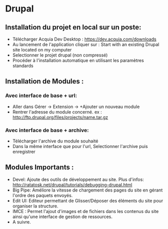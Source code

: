 # Drupal

## Installation du projet en local sur un poste:
  - Télécharger Acquia Dev Desktop : https://dev.acquia.com/downloads
  - Au lancement de l'application cliquer sur : Start with an existing Drupal site located on my computer
  - Selectionner le projet drupal (non compressé)
  - Procéder à l'installation automatique en utilisant les paramètres standards

## Installation de Modules : 
### Avec interface de base + url: #
  - Aller dans Gérer -> Extension -> +Ajouter un nouveau module
  - Rentrer l'adresse du module concerné. ex : http://ftp.drupal.org/files/projects/name.tar.gz
### Avec interface de base + archive: #
  - Télécharger l'archive du module souhaité
  - Dans la même interface que pour l'url, Selectionner l'archive puis enregistrer

## Modules Importants :
  - Devel: Ajoute des outils de développement au site. Plus d'infos: http://ratatosk.net/drupal/tutorials/debugging-drupal.html
  - Big Pipe: Améliore la vitesse de chargement des pages du site en gérant l'ordre des paquets envoyés.
  - Edit UI: Editeur permettant de Glisser/Déposer des éléments du site pour organiser la structure.
  - IMCE : Permet l'ajout d'images et de fichiers dans les contenus du site ainsi qu'une interface de gestion de ressources.
  - A suivre.

